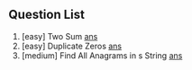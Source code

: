 Question List
----------------------------
1. [easy] Two Sum [ans](./include/array/two_sum.h) 
2. [easy] Duplicate Zeros [ans](./include/array/duplicate_zeros.h) 
3. [medium] Find All Anagrams in s String [ans](./include/array/find_anagrams.h)

